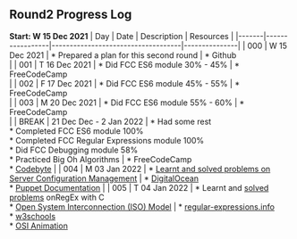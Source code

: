 ## Round2 Progress Log
**Start: W 15 Dec 2021**
| Day | Date | Description | Resources |
|-------|-----------------|------------------------------------|---------------|
| 000 | W 15 Dec 2021 | * Prepared a plan for this second round | * Github <br/> |
| 001 | T 16 Dec 2021 | * Did FCC ES6 module 30% - 45% | * FreeCodeCamp <br/> |
| 002 | F 17 Dec 2021 | * Did FCC ES6 module 45% - 55% | * FreeCodeCamp <br/> |
| 003 | M 20 Dec 2021 | * Did FCC ES6 module 55% - 60% | * FreeCodeCamp <br/> |
| BREAK | 21 Dec Dec - 2 Jan 2022 | * Had some rest <br/> * Completed FCC ES6 module 100% <br/> * Completed FCC Regular Expressions module 100% <br/> * Did FCC Debugging module 58% <br/> * Practiced Big Oh Algorithms | * FreeCodeCamp <br/> * [Codebyte](https://coderbyte.com/starter-course/algorithms-and-data-structures) |
| 004 | M 03 Jan 2022 | * [Learnt and solved problems on Server Configuration Management](https://github.com/betascribbles/alx-system_engineering-devops/tree/main/0x0A-configuration_management) | * [DigitalOcean](https://www.digitalocean.com/community/tutorials/an-introduction-to-configuration-management) <br/> * [Puppet Documentation](https://puppet.com/docs/puppet/latest) |
| 005 | T 04 Jan 2022 | * Learnt and [solved problems](https://github.com/betascribbles/alx-system_engineering-devops/tree/main/0x06-regular_expressions) onRegEx with C <br/> * [Open System Interconnection (ISO) Model](https://github.com/betascribbles/alx-system_engineering-devops/tree/main/0x07-networking_basics) | * [regular-expressions.info](https://www.regular-expressions.info/) <br/> * [w3schools](https://www.w3schools.com/jsref/jsref_obj_regexp.asp) <br/> * [ OSI Animation](https://www.youtube.com/watch?v=vv4y_uOneC0) <br/>
